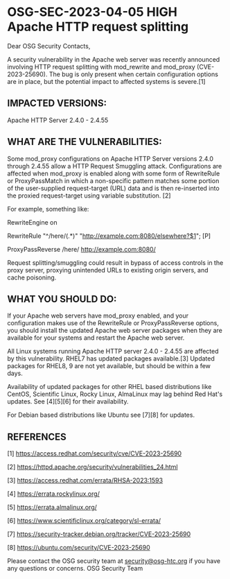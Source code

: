# OSG-SEC-2023-04-05 HIGH Apache HTTP request splitting

Dear OSG Security Contacts,

A security vulnerability in the Apache web server was recently announced involving HTTP request splitting with mod_rewrite and mod_proxy (CVE-2023-25690). The bug is only present when certain configuration options are in place, but the potential impact to affected systems is severe.[1]

## IMPACTED VERSIONS:

Apache HTTP Server 2.4.0 - 2.4.55

## WHAT ARE THE VULNERABILITIES:

Some mod_proxy configurations on Apache HTTP Server versions 2.4.0 through 2.4.55 allow a HTTP Request Smuggling attack. Configurations are affected when mod_proxy is enabled along with some form of RewriteRule or ProxyPassMatch in which a non-specific pattern matches some portion of the user-supplied request-target (URL) data and is then re-inserted into the proxied request-target using variable substitution. [2]

For example, something like:

RewriteEngine on

RewriteRule "^/here/(.*)" "http://example.com:8080/elsewhere?$1"; [P]

ProxyPassReverse /here/ http://example.com:8080/

Request splitting/smuggling could result in bypass of access controls in the proxy server, proxying unintended URLs to existing origin servers, and cache poisoning.

## WHAT YOU SHOULD DO:

If your Apache web servers have mod_proxy enabled, and your configuration makes use of the RewriteRule or ProxyPassReverse options, you should install the updated Apache web server packages when they are available for your systems and restart the Apache web server.

All Linux systems running Apache HTTP server 2.4.0 - 2.4.55 are affected by this vulnerability.
RHEL7 has updated packages available.[3]
Updated packages for RHEL8, 9 are not yet available, but should be within a few days.

Availability of updated packages for other RHEL based distributions like CentOS, Scientific Linux, Rocky Linux, AlmaLinux may lag behind Red Hat's updates. See [4][5][6] for their availability.

For Debian based distributions like Ubuntu see [7][8] for updates.

## REFERENCES

[1] https://access.redhat.com/security/cve/CVE-2023-25690

[2] https://httpd.apache.org/security/vulnerabilities_24.html

[3] https://access.redhat.com/errata/RHSA-2023:1593

[4] https://errata.rockylinux.org/

[5] https://errata.almalinux.org/

[6] https://www.scientificlinux.org/category/sl-errata/

[7] https://security-tracker.debian.org/tracker/CVE-2023-25690

[8] https://ubuntu.com/security/CVE-2023-25690


Please contact the OSG security team at security@osg-htc.org if you have any questions or concerns.
OSG Security Team

